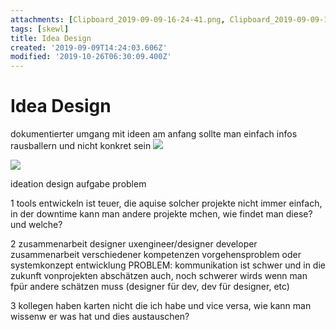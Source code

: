 ```yaml
---
attachments: [Clipboard_2019-09-09-16-24-41.png, Clipboard_2019-09-09-16-24-53.png]
tags: [skewl]
title: Idea Design
created: '2019-09-09T14:24:03.606Z'
modified: '2019-10-26T06:30:09.400Z'
---
```


# Idea Design

dokumentierter umgang mit ideen
am anfang sollte man einfach infos rausballern und nicht konkret sein
![](@attachment/Clipboard_2019-09-09-16-24-41.png)

![](@attachment/Clipboard_2019-09-09-16-24-53.png)




ideation design aufgabe problem

1 tools entwickeln ist teuer, die aquise solcher projekte nicht immer einfach, in der downtime kann man andere projekte mchen, wie findet man diese? und welche?

2 zusammenarbeit designer uxengineer/designer developer zusammenarbeit verschiedener kompetenzen
vorgehensproblem oder systemkonzept entwicklung
PROBLEM: kommunikation ist schwer und in die zukunft vonprojekten abschätzen auch, noch schwerer wirds wenn man fpür andere schätzen muss (designer für dev, dev für designer, etc)

3 kollegen haben karten nicht die ich habe und vice versa, wie kann man wissenw er was hat und dies austauschen?











